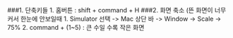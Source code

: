 ###1. 단축키들
    1. 홈버튼 : shift + command + H
###2. 화면 축소 (뜬 화면이 너무 커서 한눈에 안보일때
    1. Simulator 선택 -> Mac 상단 바 -> Window -> Scale -> 75%
    2. command + (1~5) : 큰 수일 수록 작은 화면